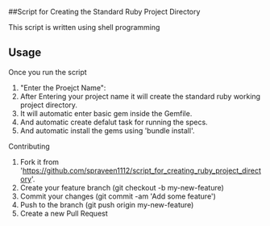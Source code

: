 ##Script for Creating the Standard Ruby Project Directory

This script is written using shell programming

## Usage

 Once you run the script

1. "Enter the Proejct Name":
2. After Entering your project name it will create the standard ruby working project directory.
3. It will automatic enter basic gem inside the Gemfile.
4. And automatic create defalut task for running the specs.
5. And automatic install the gems using 'bundle install'.


Contributing

1. Fork it from 'https://github.com/spraveen1112/script_for_creating_ruby_project_directory'.
2. Create your feature branch (git checkout -b my-new-feature)
3. Commit your changes (git commit -am 'Add some feature')
4. Push to the branch (git push origin my-new-feature)
5. Create a new Pull Request
